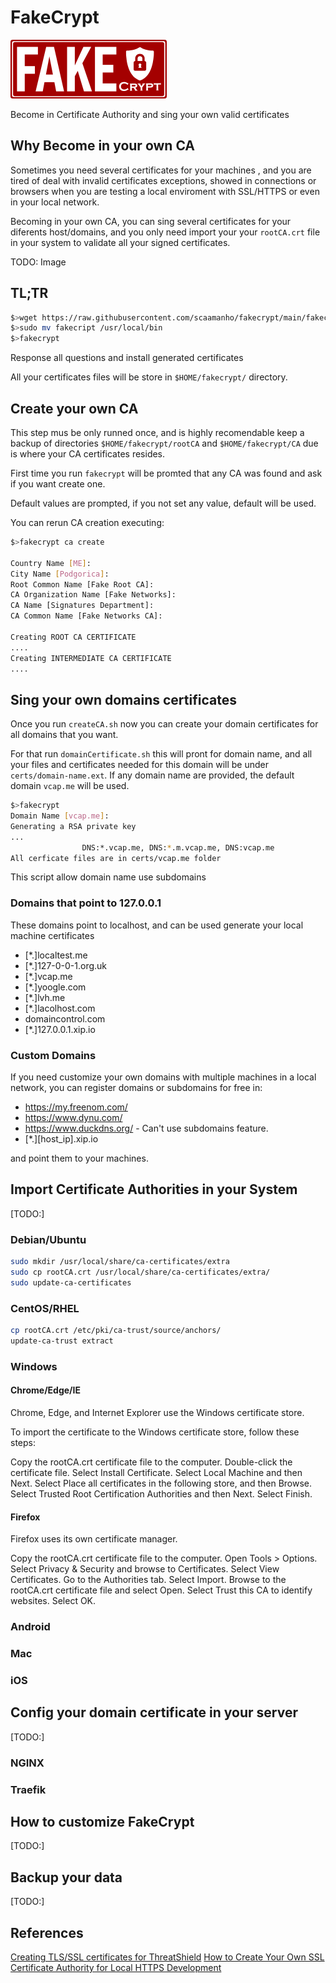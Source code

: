 # FakeCrypt
![FakeCrypt Logo](assets/logo250.png) 

Become in Certificate Authority and sing your own valid certificates

## Why Become in your own CA

Sometimes you need several certificates for your machines , and you are tired of deal with invalid certificates exceptions, showed in connections or browsers when you are testing a local enviroment with SSL/HTTPS or even in your local network.

Becoming in your own CA, you can sing several certificates for your diferents host/domains, and you only need import your your `rootCA.crt` file in your system to validate all your signed certificates.

TODO: Image


## TL;TR

```sh
$>wget https://raw.githubusercontent.com/scaamanho/fakecrypt/main/fakecrypt
$>sudo mv fakecript /usr/local/bin
$>fakecrypt
```

Response all questions and install generated certificates

All your certificates files will be store in `$HOME/fakecrypt/` directory.

## Create your own CA

This step mus be only runned once, and is highly recomendable keep a backup of directories `$HOME/fakecrypt/rootCA` and `$HOME/fakecrypt/CA` due is where your CA certificates resides.

First time you run `fakecrypt` will be promted that any CA was found and ask if you want create one.

Default values are prompted, if you not set any value, default will be used.

You can rerun CA creation executing:

```sh
$>fakecrypt ca create

Country Name [ME]:
City Name [Podgorica]:
Root Common Name [Fake Root CA]:
CA Organization Name [Fake Networks]:
CA Name [Signatures Department]:
CA Common Name [Fake Networks CA]:

Creating ROOT CA CERTIFICATE
....
Creating INTERMEDIATE CA CERTIFICATE
....

```

## Sing your own domains certificates

Once you run `createCA.sh` now you can create your domain certificates for all domains that you want.

For that run `domainCertificate.sh` this will pront for domain name, and all your files and certificates needed for this domain will be under `certs/domain-name.ext`. If any domain name are provided, the default domain `vcap.me` will be used.

```sh
$>fakecrypt
Domain Name [vcap.me]:
Generating a RSA private key
...
                DNS:*.vcap.me, DNS:*.m.vcap.me, DNS:vcap.me
All cerficate files are in certs/vcap.me folder
```

This script allow domain name use subdomains


### Domains that point to 127.0.0.1

These domains point to localhost, and can be used generate your local machine certificates

* [*.]localtest.me
* [*.]127-0-0-1.org.uk
* [*.]vcap.me
* [*.]yoogle.com
* [*.]lvh.me
* [*.]lacolhost.com
* domaincontrol.com
* [*.]127.0.0.1.xip.io

### Custom Domains

If you need customize your own domains with multiple machines in a local network, you can register domains or subdomains for free in:

* <https://my.freenom.com/>
* <https://www.dynu.com/>
* <https://www.duckdns.org/> - Can't use subdomains feature.
* [*.][host_ip].xip.io

and point them to your machines.

## Import Certificate Authorities in your System
[TODO:]
### Debian/Ubuntu

```sh
sudo mkdir /usr/local/share/ca-certificates/extra
sudo cp rootCA.crt /usr/local/share/ca-certificates/extra/
sudo update-ca-certificates
```

### CentOS/RHEL

```sh
cp rootCA.crt /etc/pki/ca-trust/source/anchors/
update-ca-trust extract
```

### Windows

#### Chrome/Edge/IE

Chrome, Edge, and Internet Explorer use the Windows certificate store.

To import the certificate to the Windows certificate store, follow these steps:

Copy the rootCA.crt certificate file to the computer.
Double-click the certificate file.
Select Install Certificate.
Select Local Machine and then Next.
Select Place all certificates in the following store, and then Browse.
Select Trusted Root Certification Authorities and then Next.
Select Finish.

#### Firefox

Firefox uses its own certificate manager.

Copy the rootCA.crt certificate file to the computer.
Open Tools > Options.
Select Privacy & Security and browse to Certificates.
Select View Certificates.
Go to the Authorities tab.
Select Import.
Browse to the rootCA.crt certificate file and select Open.
Select Trust this CA to identify websites.
Select OK.
### Android

### Mac

### iOS

## Config your domain certificate in your server
[TODO:]
### NGINX

### Traefik


## How to customize FakeCrypt

[TODO:]

## Backup your data

[TODO:]



## References

[Creating TLS/SSL certificates for ThreatShield](https://help.f-secure.com/product.html#business/threatshield/latest/en/concept_E8E015C30E05412190F22C5DFC36AC0B-threatshield-latest-en)
[How to Create Your Own SSL Certificate Authority for Local HTTPS Development](https://deliciousbrains.com/ssl-certificate-authority-for-local-https-development/)